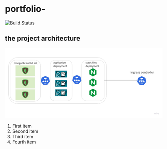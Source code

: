 # portfolio-
[![Build Status](https://img.shields.io/jenkins/s/https/devops-ci.elastic.co/job/elastic+helm-charts+main.svg)](https://github.com/dvir-pashut/portfolio-/actions)<br>

## the project architecture

![Project architecture](nginx/static/images/project/project-detail/app_architecture.jpg)



<ol>
  <li>First item</li>
  <li>Second item</li>
  <li>Third item</li>
  <li>Fourth item</li>
</ol>

